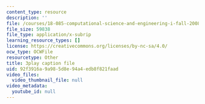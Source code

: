 ```yaml
---
content_type: resource
description: ''
file: /courses/18-085-computational-science-and-engineering-i-fall-2008/92f3916a9a985d8e94a4edb8f821faad_GQbq9G__--Y.vtt
file_size: 59838
file_type: application/x-subrip
learning_resource_types: []
license: https://creativecommons.org/licenses/by-nc-sa/4.0/
ocw_type: OCWFile
resourcetype: Other
title: 3play caption file
uid: 92f3916a-9a98-5d8e-94a4-edb8f821faad
video_files:
  video_thumbnail_file: null
video_metadata:
  youtube_id: null
---
```

